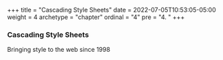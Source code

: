 +++
title = "Cascading Style Sheets"
date = 2022-07-05T10:53:05-05:00
weight = 4
archetype = "chapter"
ordinal = "4"
pre = "4. "
+++

### Cascading Style Sheets

Bringing style to the web since 1998